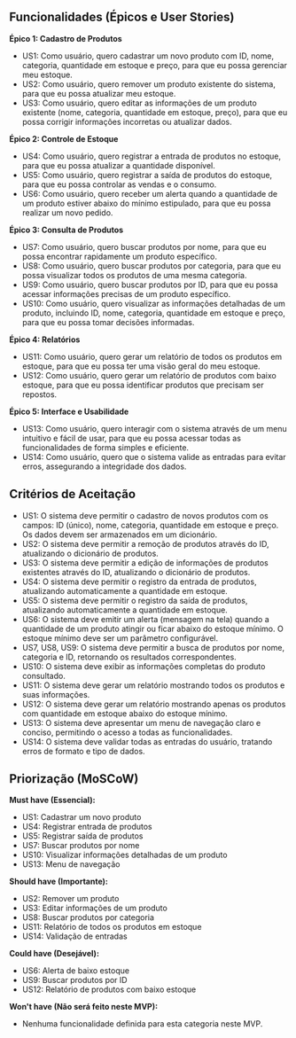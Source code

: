 ## Funcionalidades (Épicos e User Stories)

**Épico 1: Cadastro de Produtos**

* US1: Como usuário, quero cadastrar um novo produto com ID, nome, categoria, quantidade em estoque e preço, para que eu possa gerenciar meu estoque.
* US2: Como usuário, quero remover um produto existente do sistema, para que eu possa atualizar meu estoque.
* US3: Como usuário, quero editar as informações de um produto existente (nome, categoria, quantidade em estoque, preço), para que eu possa corrigir informações incorretas ou atualizar dados.

**Épico 2: Controle de Estoque**

* US4: Como usuário, quero registrar a entrada de produtos no estoque, para que eu possa atualizar a quantidade disponível.
* US5: Como usuário, quero registrar a saída de produtos do estoque, para que eu possa controlar as vendas e o consumo.
* US6: Como usuário, quero receber um alerta quando a quantidade de um produto estiver abaixo do mínimo estipulado, para que eu possa realizar um novo pedido.

**Épico 3: Consulta de Produtos**

* US7: Como usuário, quero buscar produtos por nome, para que eu possa encontrar rapidamente um produto específico.
* US8: Como usuário, quero buscar produtos por categoria, para que eu possa visualizar todos os produtos de uma mesma categoria.
* US9: Como usuário, quero buscar produtos por ID, para que eu possa acessar informações precisas de um produto específico.
* US10: Como usuário, quero visualizar as informações detalhadas de um produto, incluindo ID, nome, categoria, quantidade em estoque e preço, para que eu possa tomar decisões informadas.

**Épico 4: Relatórios**

* US11: Como usuário, quero gerar um relatório de todos os produtos em estoque, para que eu possa ter uma visão geral do meu estoque.
* US12: Como usuário, quero gerar um relatório de produtos com baixo estoque, para que eu possa identificar produtos que precisam ser repostos.

**Épico 5: Interface e Usabilidade**

* US13: Como usuário, quero interagir com o sistema através de um menu intuitivo e fácil de usar, para que eu possa acessar todas as funcionalidades de forma simples e eficiente.
* US14: Como usuário, quero que o sistema valide as entradas para evitar erros, assegurando a integridade dos dados.


## Critérios de Aceitação

* US1: O sistema deve permitir o cadastro de novos produtos com os campos: ID (único), nome, categoria, quantidade em estoque e preço. Os dados devem ser armazenados em um dicionário.
* US2: O sistema deve permitir a remoção de produtos através do ID, atualizando o dicionário de produtos.
* US3: O sistema deve permitir a edição de informações de produtos existentes através do ID, atualizando o dicionário de produtos.
* US4: O sistema deve permitir o registro da entrada de produtos, atualizando automaticamente a quantidade em estoque.
* US5: O sistema deve permitir o registro da saída de produtos, atualizando automaticamente a quantidade em estoque.
* US6: O sistema deve emitir um alerta (mensagem na tela) quando a quantidade de um produto atingir ou ficar abaixo do estoque mínimo.  O estoque mínimo deve ser um parâmetro configurável.
* US7, US8, US9: O sistema deve permitir a busca de produtos por nome, categoria e ID, retornando os resultados correspondentes.
* US10: O sistema deve exibir as informações completas do produto consultado.
* US11: O sistema deve gerar um relatório mostrando todos os produtos e suas informações.
* US12: O sistema deve gerar um relatório mostrando apenas os produtos com quantidade em estoque abaixo do estoque mínimo.
* US13: O sistema deve apresentar um menu de navegação claro e conciso, permitindo o acesso a todas as funcionalidades.
* US14: O sistema deve validar todas as entradas do usuário, tratando erros de formato e tipo de dados.


## Priorização (MoSCoW)

**Must have (Essencial):**

* US1: Cadastrar um novo produto
* US4: Registrar entrada de produtos
* US5: Registrar saída de produtos
* US7: Buscar produtos por nome
* US10: Visualizar informações detalhadas de um produto
* US13: Menu de navegação

**Should have (Importante):**

* US2: Remover um produto
* US3: Editar informações de um produto
* US8: Buscar produtos por categoria
* US11: Relatório de todos os produtos em estoque
* US14: Validação de entradas

**Could have (Desejável):**

* US6: Alerta de baixo estoque
* US9: Buscar produtos por ID
* US12: Relatório de produtos com baixo estoque

**Won't have (Não será feito neste MVP):**

* Nenhuma funcionalidade definida para esta categoria neste MVP.
